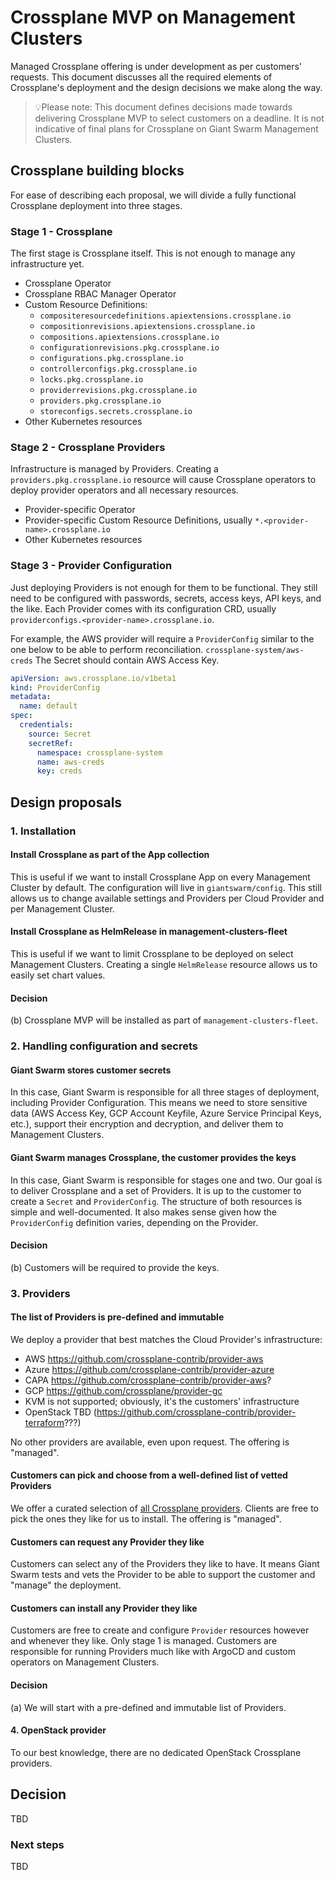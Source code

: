 # Crossplane MVP on Management Clusters

Managed Crossplane offering is under development as per customers' requests.
This document discusses all the required elements of Crossplane's deployment
and the design decisions we make along the way.

> 💡Please note: This document defines decisions made towards delivering
  Crossplane MVP to select customers on a deadline. It is not indicative of
  final plans for Crossplane on Giant Swarm Management Clusters.

## Crossplane building blocks

For ease of describing each proposal, we will divide a fully functional
Crossplane deployment into three stages.

### Stage 1 - Crossplane

The first stage is Crossplane itself. This is not enough to manage any
infrastructure yet.

- Crossplane Operator
- Crossplane RBAC Manager Operator
- Custom Resource Definitions:
  - `compositeresourcedefinitions.apiextensions.crossplane.io`
  - `compositionrevisions.apiextensions.crossplane.io`
  - `compositions.apiextensions.crossplane.io`
  - `configurationrevisions.pkg.crossplane.io`
  - `configurations.pkg.crossplane.io`
  - `controllerconfigs.pkg.crossplane.io`
  - `locks.pkg.crossplane.io`
  - `providerrevisions.pkg.crossplane.io`
  - `providers.pkg.crossplane.io`
  - `storeconfigs.secrets.crossplane.io`
- Other Kubernetes resources

### Stage 2 - Crossplane Providers

Infrastructure is managed by Providers. Creating a
`providers.pkg.crossplane.io` resource will cause Crossplane operators to
deploy provider operators and all necessary resources.

- Provider-specific Operator
- Provider-specific Custom Resource Definitions, usually
`*.<provider-name>.crossplane.io`
- Other Kubernetes resources

### Stage 3 - Provider Configuration

Just deploying Providers is not enough for them to be functional. They still
need to be configured with passwords, secrets, access keys, API keys, and the
like. Each Provider comes with its configuration CRD, usually
`providerconfigs.<provider-name>.crossplane.io`.

For example, the AWS provider will require a `ProviderConfig` similar to the
one below to be able to perform reconciliation. `crossplane-system/aws-creds`
The Secret should contain AWS Access Key.

```yaml
apiVersion: aws.crossplane.io/v1beta1
kind: ProviderConfig
metadata:
  name: default
spec:
  credentials:
    source: Secret
    secretRef:
      namespace: crossplane-system
      name: aws-creds
      key: creds
```

## Design proposals

### 1. Installation

#### Install Crossplane as part of the App collection

This is useful if we want to install Crossplane App on every Management Cluster
by default. The configuration will live in `giantswarm/config`. This still
allows us to change available settings and Providers per Cloud Provider and per
Management Cluster.

#### Install Crossplane as HelmRelease in management-clusters-fleet

This is useful if we want to limit Crossplane to be deployed on select
Management Clusters. Creating a single `HelmRelease` resource allows us to
easily set chart values.

#### Decision

(b) Crossplane MVP will be installed as part of `management-clusters-fleet`.

### 2. Handling configuration and secrets

#### Giant Swarm stores customer secrets

In this case, Giant Swarm is responsible for all three stages of deployment,
including Provider Configuration. This means we need to store sensitive data
(AWS Access Key, GCP Account Keyfile, Azure Service Principal Keys, etc.),
support their encryption and decryption, and deliver them to Management
Clusters.

#### Giant Swarm manages Crossplane, the customer provides the keys

In this case, Giant Swarm is responsible for stages one and two. Our goal is to
deliver Crossplane and a set of Providers. It is up to the customer to create a
`Secret` and `ProviderConfig`. The structure of both resources is simple and
well-documented. It also makes sense given how the `ProviderConfig` definition
varies, depending on the Provider.

#### Decision

(b) Customers will be required to provide the keys.

### 3. Providers

#### The list of Providers is pre-defined and immutable

We deploy a provider that best matches the Cloud Provider's infrastructure:
- AWS <https://github.com/crossplane-contrib/provider-aws>
- Azure <https://github.com/crossplane-contrib/provider-azure>
- CAPA <https://github.com/crossplane-contrib/provider-aws>?
- GCP <https://github.com/crossplane/provider-gc>
- KVM is not supported; obviously, it's the customers' infrastructure
- OpenStack TBD (<https://github.com/crossplane-contrib/provider-terraform>???)

No other providers are available, even upon request. The offering is "managed".

#### Customers can pick and choose from a well-defined list of vetted Providers

We offer a curated selection of [all Crossplane
providers](https://github.com/orgs/crossplane-contrib/repositories). Clients
are free to pick the ones they like for us to install. The offering is "managed".

#### Customers can request any Provider they like

Customers can select any of the Providers they like to have. It means
Giant Swarm tests and vets the Provider to be able to support the customer and
"manage" the deployment.

#### Customers can install any Provider they like

Customers are free to create and configure `Provider` resources however and
whenever they like. Only stage 1 is managed. Customers are responsible for
running Providers much like with ArgoCD and custom operators on Management
Clusters.

#### Decision

(a) We will start with a pre-defined and immutable list of Providers.

#### 4. OpenStack provider

To our best knowledge, there are no dedicated OpenStack Crossplane providers.

## Decision

TBD

### Next steps

TBD
